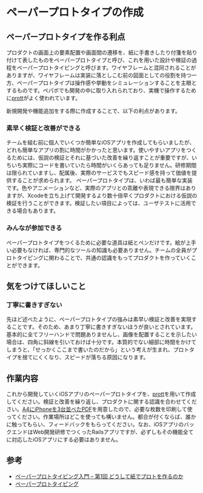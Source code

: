 # ペーパープロトタイプの作成

## ペーパープロトタイプを作る利点

プロダクトの画面上の要素配置や画面間の遷移を、紙に手書きしたり付箋を貼り付けて表したものをペーパープロトタイプと呼び、これを用いた設計や検証の過程をペーパープロトタイピングと呼びます。ワイヤフレームと混同されることがありますが、ワイヤフレームは実装に落としこむ前の図面としての役割を持つ一方、ペーパープロトタイプは操作感や挙動をシミュレーションすることを主眼とするものです。ペパボでも開発の中に取り入れられており、実機で操作するために[prott](https://prottapp.com/ja/)がよく使われています。

新規開発や機能追加をする際に作成することで、以下の利点があります。

### 素早く検証と改善ができる

チームを組む前に個人でいくつか簡単なiOSアプリを作成してもらいましたが、どれも簡単なアプリの割に時間がかかったと思います。使いやすいアプリをつくるためには、仮説の検証とそれに基づいた改善を繰り返すことが重要ですが、いちいち実際にコードを書いていたら時間がいくらあっても足りません。研修期間は限られていますし、配属後、実際のサービスでもスピード感を持って価値を提供することが求められます。
ペーパープロトタイプは、いわば最も簡単な実装です。色やアニメーションなど、実際のアプリとの乖離や表現できる限界はありますが、Xcodeを立ち上げて開発するより数十倍早くプロダクトにおける仮説の検証を行うことができます。検証したい項目によっては、ユーザテストに活用できる場合もあります。

### みんなが参加できる

ペーパープロトタイプをつくるために必要な道具は紙とペンだけです。絵が上手い必要もなければ、専門的なツールの知識も必要ありません。チームの全員がプロトタイピングに関わることで、共通の認識をもってプロダクトを作っていくことができます。

## 気をつけてほしいこと

### 丁寧に書きすぎない

先ほど述べたように、ペーパープロトタイプの強みは素早い検証と改善を実現することです。そのため、あまり丁寧に書きすぎないほうが良いとされています。基本的に全てフリーハンドで問題ありませんし、画像を配置することを示したい場合は、四角に斜線を引いておけば十分です。本質的でない細部に時間をかけてしまうと、「せっかくここまで書いたのだから」という考えが生まれ、プロトタイプを捨てにくくなり、スピードが落ちる原因になります。

## 作業内容

これから開発していくiOSアプリのペーパープロトタイプを、[prott](https://prottapp.com/ja/)を用いて作成してください。検証と改善を繰り返し、プロダクトに関する認識を合わせてください。[A4にiPhoneを3台並べたPDF](../assets/iphones.pdf)を用意したので、必要な枚数を印刷して使ってください。作業場所はどこを使っても構いません。都合が付くならば、誰かに触ってもらい、フィードバックをもらってください。なお、iOSアプリのバックエンドはWeb開発研修でつくったRailsアプリですが、必ずしもその機能全てに対応したiOSアプリにする必要はありません。

## 参考

- [ペーパープロトタイピング入門 – 第1回 どうして紙でプロトを作るのか](http://fladdict.net/blog/2013/12/paper-prototyping-1.html)
- [ペーパープロトタイピング](http://website-usability.info/2015/09/entry_150921.html)
